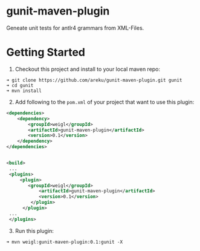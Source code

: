 gunit-maven-plugin
==================

Geneate unit tests for antlr4 grammars from XML-Files.


Getting Started
===============

1. Checkout this project and install to your local maven repo:

```
➜ git clone https://github.com/areku/gunit-maven-plugin.git gunit
➜ cd gunit
➜ mvn install
```

2. Add following to the `pom.xml` of your project that want to use this plugin:

```xml
<dependencies>
    <dependency>
        <groupId>weigl</groupId>
        <artifactId>gunit-maven-plugin</artifactId>
        <version>0.1</version>
    </dependency>
</dependencies>
```

```xml

<build>
 ... 
 <plugins>
     <plugin>
        <groupId>weigl</groupId>
            <artifactId>gunit-maven-plugin</artifactId>
            <version>0.1</version>
         </plugin>
      </plugin>
 ...
 </plugins>
```


3. Run this plugin: 

```➜ mvn weigl:gunit-maven-plugin:0.1:gunit -X```

